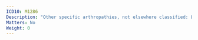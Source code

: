 ```yaml
---
ICD10: M1286
Description: "Other specific arthropathies, not elsewhere classified: Lower leg"
Matters: No
Weight: 0
---
```


